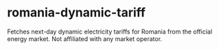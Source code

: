 # romania-dynamic-tariff
Fetches next-day dynamic electricity tariffs for Romania from the official energy market. Not affiliated with any market operator.
